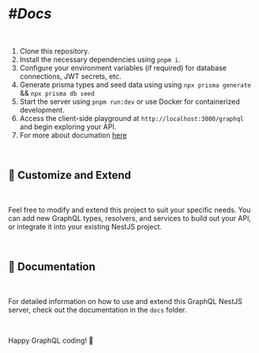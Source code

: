 #  ***#Docs***

<br>

1. Clone this repository.
2. Install the necessary dependencies using `pnpm i`.
3. Configure your environment variables (if required) for database connections, JWT secrets, etc.
4. Generate prisma types and seed data using using `npx prisma generate` && `npx prisma db seed`
5. Start the server using `pnpm run:dev` or use Docker for containerized development.
6. Access the client-side playground at `http://localhost:3000/graphql` and begin exploring your API.
7. For more about documation [here](https://www.opengraphify.vercel.app)

<br>

## 🧩 Customize and Extend

<br>

Feel free to modify and extend this project to suit your specific needs. You can add new GraphQL types, resolvers, and services to build out your API, or integrate it into your existing NestJS project.

<br>

## 📄 Documentation

<br>

For detailed information on how to use and extend this GraphQL NestJS server, check out the documentation in the `docs` folder.

<br>

Happy GraphQL coding! 🚀

